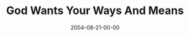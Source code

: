 ---
layout: message
category: message
series: "Life, The Universe and Everything"
title: "God Wants Your Ways And Means"
date: 2004-08-21-00-00
message_id: 157
audio: "http://s3.amazonaws.com/crossroads-media/message/audio/LTUAE_02_08-21-04_Ways_and_Means.mp3"
audio-duration: "38:03"
explicit: false
---